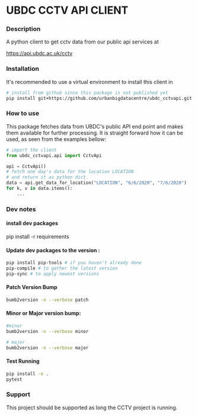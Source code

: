 # UBDC CCTV API CLIENT

### Description

A python client to get cctv data from our public api services at

https://api.ubdc.ac.uk/cctv
### Installation

It's recommended to use a virtual environment to install this client in

```bash
# install from github since this package is not published yet
pip install git+https://github.com/urbanbigdatacentre/ubdc_cctvapi.git
```

### How to use

This package fetches data from UBDC's public API end point and makes them available for further processing. It is
straight forward how it can be used, as seen from the examples bellow:

```python
# import the client
from ubdc_cctvapi.api import CctvApi

api = CctvApi()
# fetch one day's data for the location LOCATION
# and return it as python dict.
data = api.get_data_for_location("LOCATION", "6/6/2020", "7/6/2020")
for k, v in data.items():
    ...
```

### Dev notes

#### install dev packages

pip install -r requirements

#### Update dev packages to the  version :

```bash
pip install pip-tools # if you haven't already done
pip-compile # to gather the latest version
pip-sync # to apply newest versions
```

#### Patch Version Bump

```bash
bumb2version -n --verbose patch
```

#### Minor or Major version bump:

```bash
#minor 
bumb2version -n --verbose minor

# major
bumb2version -n --verbose major
```

#### Test Running

```bash
pip install -e .
pytest
```

### Support

This project should be supported as long the CCTV project is running. 
